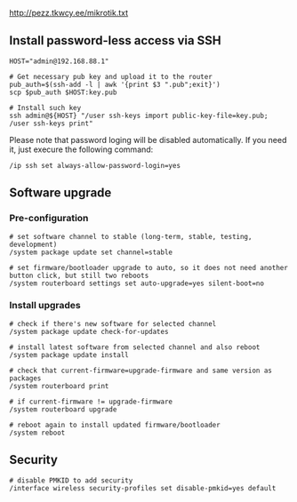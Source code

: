 http://pezz.tkwcy.ee/mikrotik.txt

## Install password-less access via SSH
```
HOST="admin@192.168.88.1"

# Get necessary pub key and upload it to the router
pub_auth=$(ssh-add -l | awk '{print $3 ".pub";exit}')
scp $pub_auth $HOST:key.pub

# Install such key
ssh admin@${HOST} "/user ssh-keys import public-key-file=key.pub; /user ssh-keys print"
```

Please note that password loging will be disabled automatically. If you need it, just execure the following command:

```
/ip ssh set always-allow-password-login=yes
```

## Software upgrade

### Pre-configuration 
```
# set software channel to stable (long-term, stable, testing, development)
/system package update set channel=stable

# set firmware/bootloader upgrade to auto, so it does not need another button click, but still two reboots
/system routerboard settings set auto-upgrade=yes silent-boot=no
```

### Install upgrades
```
# check if there's new software for selected channel
/system package update check-for-updates

# install latest software from selected channel and also reboot
/system package update install

# check that current-firmware=upgrade-firmware and same version as packages
/system routerboard print

# if current-firmware != upgrade-firmware
/system routerboard upgrade

# reboot again to install updated firmware/bootloader
/system reboot
```

## Security
```
# disable PMKID to add security
/interface wireless security-profiles set disable-pmkid=yes default
```

